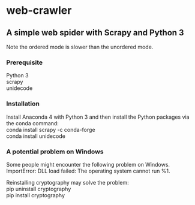 # web-crawler
## A simple web spider with Scrapy and Python 3
Note the ordered mode is slower than the unordered mode.

### Prerequisite
Python 3  
scrapy  
unidecode  

### Installation
Install Anaconda 4 with Python 3 and then install the Python packages via the conda command:  
conda install scrapy -c conda-forge  
conda install unidecode  

### A potential problem on Windows
Some people might encounter the following problem on Windows.  
ImportError: DLL load failed: The operating system cannot run %1.  

Reinstalling cryptography may solve the problem:  
pip uninstall cryptography  
pip install cryptography  
